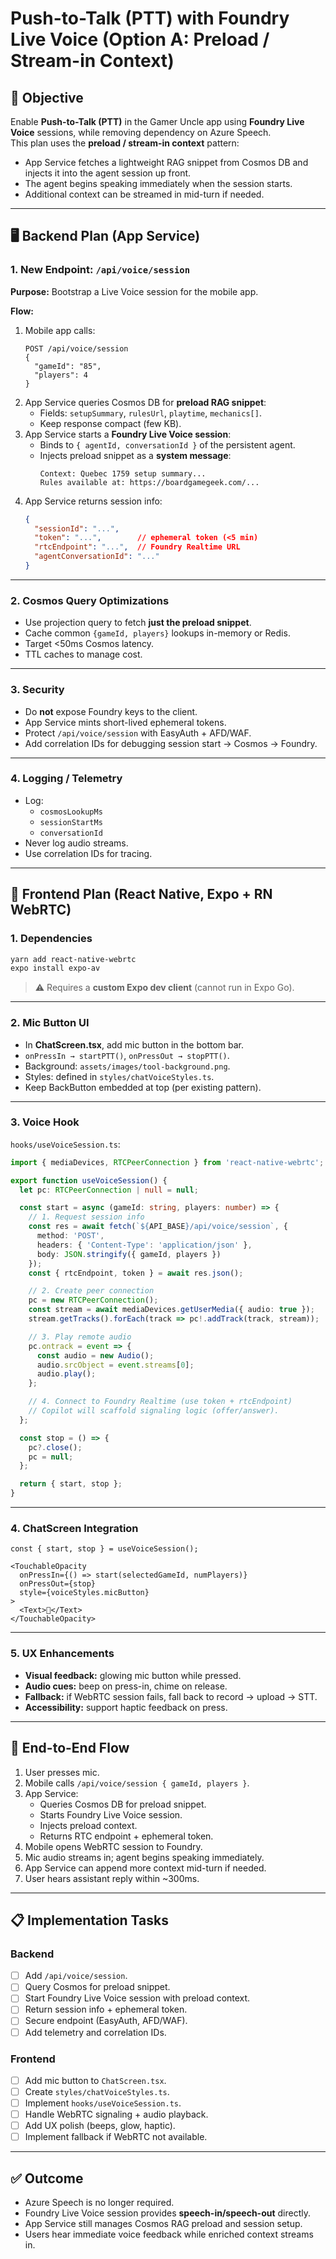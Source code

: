 # Push-to-Talk (PTT) with Foundry Live Voice (Option A: Preload / Stream-in Context)

## 🎯 Objective
Enable **Push-to-Talk (PTT)** in the Gamer Uncle app using **Foundry Live Voice** sessions, while removing dependency on Azure Speech.  
This plan uses the **preload / stream-in context** pattern:
- App Service fetches a lightweight RAG snippet from Cosmos DB and injects it into the agent session up front.
- The agent begins speaking immediately when the session starts.
- Additional context can be streamed in mid-turn if needed.

---

## 🖥 Backend Plan (App Service)

### 1. New Endpoint: `/api/voice/session`
**Purpose:** Bootstrap a Live Voice session for the mobile app.

**Flow:**
1. Mobile app calls:
   ```http
   POST /api/voice/session
   {
     "gameId": "85",
     "players": 4
   }
   ```
2. App Service queries Cosmos DB for **preload RAG snippet**:
   - Fields: `setupSummary`, `rulesUrl`, `playtime`, `mechanics[]`.
   - Keep response compact (few KB).
3. App Service starts a **Foundry Live Voice session**:
   - Binds to `{ agentId, conversationId }` of the persistent agent.
   - Injects preload snippet as a **system message**:
     ```
     Context: Quebec 1759 setup summary...
     Rules available at: https://boardgamegeek.com/...
     ```
4. App Service returns session info:
   ```json
   {
     "sessionId": "...",
     "token": "...",        // ephemeral token (<5 min)
     "rtcEndpoint": "...",  // Foundry Realtime URL
     "agentConversationId": "..."
   }
   ```

---

### 2. Cosmos Query Optimizations
- Use projection query to fetch **just the preload snippet**.  
- Cache common `{gameId, players}` lookups in-memory or Redis.  
- Target <50ms Cosmos latency.  
- TTL caches to manage cost.

---

### 3. Security
- Do **not** expose Foundry keys to the client.  
- App Service mints short-lived ephemeral tokens.  
- Protect `/api/voice/session` with EasyAuth + AFD/WAF.  
- Add correlation IDs for debugging session start → Cosmos → Foundry.

---

### 4. Logging / Telemetry
- Log:
  - `cosmosLookupMs`
  - `sessionStartMs`
  - `conversationId`
- Never log audio streams.  
- Use correlation IDs for tracing.

---

## 📱 Frontend Plan (React Native, Expo + RN WebRTC)

### 1. Dependencies
```sh
yarn add react-native-webrtc
expo install expo-av
```
> ⚠ Requires a **custom Expo dev client** (cannot run in Expo Go).

---

### 2. Mic Button UI
- In **ChatScreen.tsx**, add mic button in the bottom bar.  
- `onPressIn → startPTT()`, `onPressOut → stopPTT()`.  
- Background: `assets/images/tool-background.png`.  
- Styles: defined in `styles/chatVoiceStyles.ts`.  
- Keep BackButton embedded at top (per existing pattern).

---

### 3. Voice Hook
`hooks/useVoiceSession.ts`:

```ts
import { mediaDevices, RTCPeerConnection } from 'react-native-webrtc';

export function useVoiceSession() {
  let pc: RTCPeerConnection | null = null;

  const start = async (gameId: string, players: number) => {
    // 1. Request session info
    const res = await fetch(`${API_BASE}/api/voice/session`, {
      method: 'POST',
      headers: { 'Content-Type': 'application/json' },
      body: JSON.stringify({ gameId, players })
    });
    const { rtcEndpoint, token } = await res.json();

    // 2. Create peer connection
    pc = new RTCPeerConnection();
    const stream = await mediaDevices.getUserMedia({ audio: true });
    stream.getTracks().forEach(track => pc!.addTrack(track, stream));

    // 3. Play remote audio
    pc.ontrack = event => {
      const audio = new Audio();
      audio.srcObject = event.streams[0];
      audio.play();
    };

    // 4. Connect to Foundry Realtime (use token + rtcEndpoint)
    // Copilot will scaffold signaling logic (offer/answer).
  };

  const stop = () => {
    pc?.close();
    pc = null;
  };

  return { start, stop };
}
```

---

### 4. ChatScreen Integration
```tsx
const { start, stop } = useVoiceSession();

<TouchableOpacity
  onPressIn={() => start(selectedGameId, numPlayers)}
  onPressOut={stop}
  style={voiceStyles.micButton}
>
  <Text>🎤</Text>
</TouchableOpacity>
```

---

### 5. UX Enhancements
- **Visual feedback:** glowing mic button while pressed.  
- **Audio cues:** beep on press-in, chime on release.  
- **Fallback:** if WebRTC session fails, fall back to record → upload → STT.  
- **Accessibility:** support haptic feedback on press.

---

## 🔄 End-to-End Flow
1. User presses mic.  
2. Mobile calls `/api/voice/session { gameId, players }`.  
3. App Service:
   - Queries Cosmos DB for preload snippet.  
   - Starts Foundry Live Voice session.  
   - Injects preload context.  
   - Returns RTC endpoint + ephemeral token.  
4. Mobile opens WebRTC session to Foundry.  
5. Mic audio streams in; agent begins speaking immediately.  
6. App Service can append more context mid-turn if needed.  
7. User hears assistant reply within ~300ms.

---

## 📋 Implementation Tasks

### Backend
- [ ] Add `/api/voice/session`.  
- [ ] Query Cosmos for preload snippet.  
- [ ] Start Foundry Live Voice session with preload context.  
- [ ] Return session info + ephemeral token.  
- [ ] Secure endpoint (EasyAuth, AFD/WAF).  
- [ ] Add telemetry and correlation IDs.

### Frontend
- [ ] Add mic button to `ChatScreen.tsx`.  
- [ ] Create `styles/chatVoiceStyles.ts`.  
- [ ] Implement `hooks/useVoiceSession.ts`.  
- [ ] Handle WebRTC signaling + audio playback.  
- [ ] Add UX polish (beeps, glow, haptic).  
- [ ] Implement fallback if WebRTC not available.

---

## ✅ Outcome
- Azure Speech is no longer required.  
- Foundry Live Voice session provides **speech-in/speech-out** directly.  
- App Service still manages Cosmos RAG preload and session setup.  
- Users hear immediate voice feedback while enriched context streams in.
